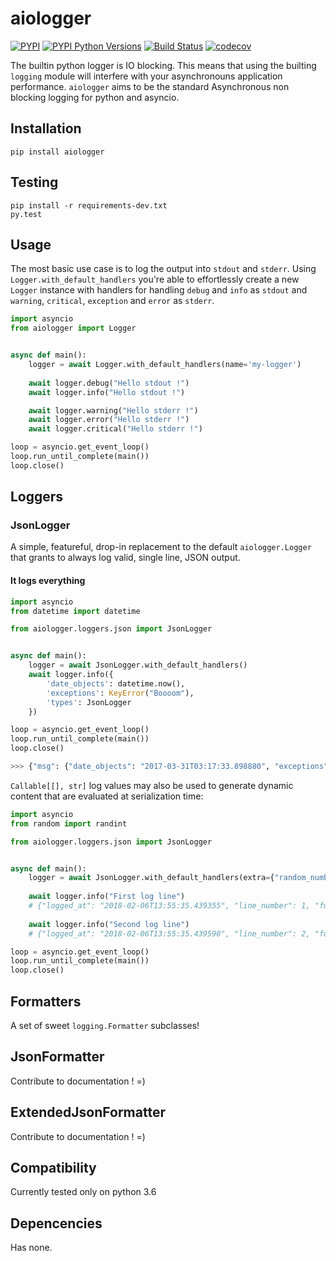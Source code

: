 # aiologger

[![PYPI](https://img.shields.io/pypi/v/aiologger.svg)](http://pypi.python.org/pypi/aiologger)
[![PYPI Python Versions](https://img.shields.io/pypi/pyversions/aiologger.svg)](http://pypi.python.org/pypi/aiologger)
[![Build Status](https://travis-ci.org/diogommartins/aiologger.svg?branch=master)](https://travis-ci.org/diogommartins/aiologger)
[![codecov](https://codecov.io/gh/diogommartins/aiologger/branch/master/graph/badge.svg)](https://codecov.io/gh/diogommartins/aiologger)


The builtin python logger is IO blocking. This means that using the builting 
`logging` module will interfere with your asynchronouns application performance. `aiologger` aims to be the standard Asynchronous non blocking logging for python and asyncio. 

## Installation

```
pip install aiologger
``` 

## Testing 

```
pip install -r requirements-dev.txt
py.test
```

## Usage

The most basic use case is to log the output into `stdout` and `stderr`. 
Using `Logger.with_default_handlers` you're able to effortlessly create a new
`Logger` instance with handlers for handling `debug` and `info` as `stdout` and
 `warning`, `critical`, `exception` and `error` as `stderr`.


```python
import asyncio
from aiologger import Logger


async def main():
    logger = await Logger.with_default_handlers(name='my-logger')
    
    await logger.debug("Hello stdout !")
    await logger.info("Hello stdout !")

    await logger.warning("Hello stderr !")
    await logger.error("Hello stderr !")
    await logger.critical("Hello stderr !")

loop = asyncio.get_event_loop()
loop.run_until_complete(main())
loop.close()

```

## Loggers

### JsonLogger

A simple, featureful, drop-in replacement to the default `aiologger.Logger` 
that grants to always log valid, single line, JSON output.

#### It logs everything

``` python
import asyncio
from datetime import datetime

from aiologger.loggers.json import JsonLogger


async def main():
    logger = await JsonLogger.with_default_handlers()
    await logger.info({
        'date_objects': datetime.now(),
        'exceptions': KeyError("Boooom"),
        'types': JsonLogger
    })

loop = asyncio.get_event_loop()
loop.run_until_complete(main())
loop.close()

>>> {"msg": {"date_objects": "2017-03-31T03:17:33.898880", "exceptions": "Exception: 'Boooom'", "types": "<class 'simple_json_logger.logger.JsonLogger'>"}, "logged_at": "2017-03-31T03:17:33.900136", "line_number": 8, "function": "<module>", "level": "INFO", "file_path": "/Volumes/partition2/Users/diogo/PycharmProjects/simple_json_logger/bla.py"}
```

`Callable[[], str]` log values may also be used to generate dynamic content that
are evaluated at serialization time:

```python
import asyncio
from random import randint

from aiologger.loggers.json import JsonLogger


async def main():
    logger = await JsonLogger.with_default_handlers(extra={"random_number": lambda: randint(1, 100)})
    
    await logger.info("First log line")
    # {"logged_at": "2018-02-06T13:55:35.439355", "line_number": 1, "function": "<module>", "level": "INFO", "file_path": "<input>", "msg": "First log line", "random_number": 6}
    
    await logger.info("Second log line")
    # {"logged_at": "2018-02-06T13:55:35.439590", "line_number": 2, "function": "<module>", "level": "INFO", "file_path": "<input>", "msg": "Second log line", "random_number": 48}

loop = asyncio.get_event_loop()
loop.run_until_complete(main())
loop.close()

``` 


## Formatters

A set of sweet `logging.Formatter` subclasses! 

## JsonFormatter

Contribute to documentation ! =)

## ExtendedJsonFormatter

Contribute to documentation ! =)


## Compatibility

Currently tested only on python 3.6

## Depencencies

Has none.
